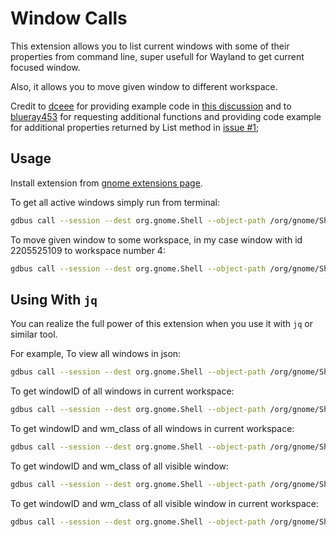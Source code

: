 # Window Calls

This extension allows you to list current windows with some of their properties from command line, super usefull for Wayland to get current focused window.

Also, it allows you to move given window to different workspace.

Credit to [dceee](https://github.com/dceee) for providing example code in [this discussion](https://gist.github.com/rbreaves/257c3edfa301786e66e964d7ac036269)
and to [blueray453](https://github.com/blueray453) for requesting additional functions and providing code example for additional properties returned by List
method in [issue #1](https://github.com/ickyicky/window-calls/issues/1);

## Usage

Install extension from [gnome extensions page](https://extensions.gnome.org/extension/4724/window-calls/).

To get all active windows simply run from terminal:

```sh
gdbus call --session --dest org.gnome.Shell --object-path /org/gnome/Shell/Extensions/Windows --method org.gnome.Shell.Extensions.Windows.List
```

To move given window to some workspace, in my case window with id 2205525109 to workspace number 4:

```sh
gdbus call --session --dest org.gnome.Shell --object-path /org/gnome/Shell/Extensions/Windows --method org.gnome.Shell.Extensions.Windows.MoveToWorkspace 2205525109 4
```
## Using With `jq`

You can realize the full power of this extension when you use it with `jq` or similar tool.

For example, To view all windows in json:
```sh
gdbus call --session --dest org.gnome.Shell --object-path /org/gnome/Shell/Extensions/Windows --method org.gnome.Shell.Extensions.Windows.List | cut -c 3- | rev | cut -c4- | rev | jq .
```
To get windowID of all windows in current workspace:
```sh
gdbus call --session --dest org.gnome.Shell --object-path /org/gnome/Shell/Extensions/Windows --method org.gnome.Shell.Extensions.Windows.List | cut -c 3- | rev | cut -c4- | rev | jq -c '.[] | select (.in_current_workspace == true) | .id'
```
To get windowID and wm_class of all windows in current workspace:
```sh
gdbus call --session --dest org.gnome.Shell --object-path /org/gnome/Shell/Extensions/Windows --method org.gnome.Shell.Extensions.Windows.List | cut -c 3- | rev | cut -c4- | rev | jq -c '[.[] | select (.in_current_workspace == true) | {id: .id,wm_class: .wm_class}]'
```
To get windowID and wm_class of all visible window:
```sh
gdbus call --session --dest org.gnome.Shell --object-path /org/gnome/Shell/Extensions/Windows --method org.gnome.Shell.Extensions.Windows.List | cut -c 3- | rev | cut -c4- | rev | jq -c '[.[] | select (.frame_type == 0 and .window_type == 0) | {id: .id,wm_class: .wm_class}]'
```
To get windowID and wm_class of all visible window in current workspace:
```sh
gdbus call --session --dest org.gnome.Shell --object-path /org/gnome/Shell/Extensions/Windows --method org.gnome.Shell.Extensions.Windows.List | cut -c 3- | rev | cut -c4- | rev | jq -c '[.[] | select (.in_current_workspace == true and .frame_type == 0 and .window_type == 0) | {id: .id,wm_class: .wm_class}]' | jq .
```

